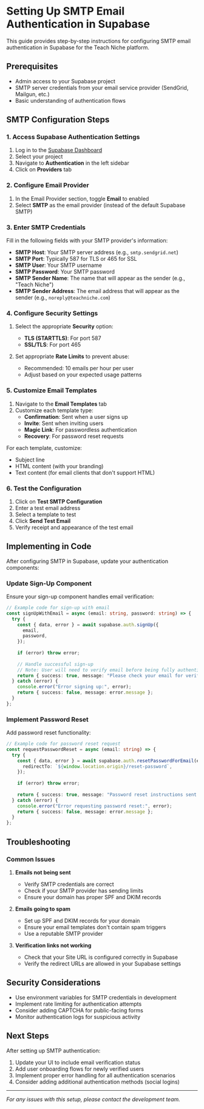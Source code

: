 # Setting Up SMTP Email Authentication in Supabase

This guide provides step-by-step instructions for configuring SMTP email authentication in Supabase for the Teach Niche platform.

## Prerequisites

- Admin access to your Supabase project
- SMTP server credentials from your email service provider (SendGrid, Mailgun, etc.)
- Basic understanding of authentication flows

## SMTP Configuration Steps

### 1. Access Supabase Authentication Settings

1. Log in to the [Supabase Dashboard](https://app.supabase.com)
2. Select your project
3. Navigate to **Authentication** in the left sidebar
4. Click on **Providers** tab

### 2. Configure Email Provider

1. In the Email Provider section, toggle **Email** to enabled
2. Select **SMTP** as the email provider (instead of the default Supabase SMTP)

### 3. Enter SMTP Credentials

Fill in the following fields with your SMTP provider's information:

- **SMTP Host**: Your SMTP server address (e.g., `smtp.sendgrid.net`)
- **SMTP Port**: Typically 587 for TLS or 465 for SSL
- **SMTP User**: Your SMTP username
- **SMTP Password**: Your SMTP password
- **SMTP Sender Name**: The name that will appear as the sender (e.g., "Teach Niche")
- **SMTP Sender Address**: The email address that will appear as the sender (e.g., `noreply@teachniche.com`)

### 4. Configure Security Settings

1. Select the appropriate **Security** option:
   - **TLS (STARTTLS)**: For port 587
   - **SSL/TLS**: For port 465
   
2. Set appropriate **Rate Limits** to prevent abuse:
   - Recommended: 10 emails per hour per user
   - Adjust based on your expected usage patterns

### 5. Customize Email Templates

1. Navigate to the **Email Templates** tab
2. Customize each template type:
   - **Confirmation**: Sent when a user signs up
   - **Invite**: Sent when inviting users
   - **Magic Link**: For passwordless authentication
   - **Recovery**: For password reset requests

For each template, customize:
- Subject line
- HTML content (with your branding)
- Text content (for email clients that don't support HTML)

### 6. Test the Configuration

1. Click on **Test SMTP Configuration**
2. Enter a test email address
3. Select a template to test
4. Click **Send Test Email**
5. Verify receipt and appearance of the test email

## Implementing in Code

After configuring SMTP in Supabase, update your authentication components:

### Update Sign-Up Component

Ensure your sign-up component handles email verification:

```typescript
// Example code for sign-up with email
const signUpWithEmail = async (email: string, password: string) => {
  try {
    const { data, error } = await supabase.auth.signUp({
      email,
      password,
    });
    
    if (error) throw error;
    
    // Handle successful sign-up
    // Note: User will need to verify email before being fully authenticated
    return { success: true, message: "Please check your email for verification link" };
  } catch (error) {
    console.error("Error signing up:", error);
    return { success: false, message: error.message };
  }
};
```

### Implement Password Reset

Add password reset functionality:

```typescript
// Example code for password reset request
const requestPasswordReset = async (email: string) => {
  try {
    const { data, error } = await supabase.auth.resetPasswordForEmail(email, {
      redirectTo: `${window.location.origin}/reset-password`,
    });
    
    if (error) throw error;
    
    return { success: true, message: "Password reset instructions sent to your email" };
  } catch (error) {
    console.error("Error requesting password reset:", error);
    return { success: false, message: error.message };
  }
};
```

## Troubleshooting

### Common Issues

1. **Emails not being sent**
   - Verify SMTP credentials are correct
   - Check if your SMTP provider has sending limits
   - Ensure your domain has proper SPF and DKIM records

2. **Emails going to spam**
   - Set up SPF and DKIM records for your domain
   - Ensure your email templates don't contain spam triggers
   - Use a reputable SMTP provider

3. **Verification links not working**
   - Check that your Site URL is configured correctly in Supabase
   - Verify the redirect URLs are allowed in your Supabase settings

## Security Considerations

- Use environment variables for SMTP credentials in development
- Implement rate limiting for authentication attempts
- Consider adding CAPTCHA for public-facing forms
- Monitor authentication logs for suspicious activity

## Next Steps

After setting up SMTP authentication:

1. Update your UI to include email verification status
2. Add user onboarding flows for newly verified users
3. Implement proper error handling for all authentication scenarios
4. Consider adding additional authentication methods (social logins)

---

*For any issues with this setup, please contact the development team.*
